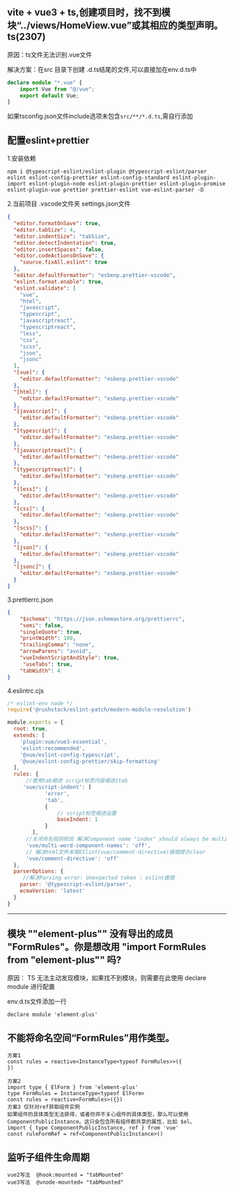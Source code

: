 ## vite + vue3 + ts,创建项目时，找不到模块“../views/HomeView.vue”或其相应的类型声明。ts(2307)

原因：ts文件无法识别.vue文件

解决方案：在src 目录下创建 .d.ts结尾的文件,可以直接加在env.d.ts中

```typescript
declare module "*.vue" {
    import Vue from "@/vue";
    export default Vue;
}
```

如果tsconfig.json文件include选项未包含`src/**/*.d.ts`,需自行添加

## 配置eslint+prettier

1.安装依赖

```
npm i @typescript-eslint/eslint-plugin @typescript-eslint/parser eslint eslint-config-prettier eslint-config-standard eslint-plugin-import eslint-plugin-node eslint-plugin-prettier eslint-plugin-promise eslint-plugin-vue prettier prettier-eslint vue-eslint-parser -D
```

2.当前项目 .vscode文件夹 settings.json文件

```json
{
  "editor.formatOnSave": true,
  "editor.tabSize": 4,
  "editor.indentSize": "tabSize",
  "editor.detectIndentation": true,
  "editor.insertSpaces": false,
  "editor.codeActionsOnSave": {
    "source.fixAll.eslint": true
  },
  "editor.defaultFormatter": "esbenp.prettier-vscode",
  "eslint.format.enable": true,
  "eslint.validate": [
    "vue",
    "html",
    "javascript",
    "typescript",
    "javascriptreact",
    "typescriptreact",
    "less",
    "css",
    "scss",
    "json",
    "jsonc"
  ],
  "[vue]": {
    "editor.defaultFormatter": "esbenp.prettier-vscode"
  },
  "[html]": {
    "editor.defaultFormatter": "esbenp.prettier-vscode"
  },
  "[javascript]": {
    "editor.defaultFormatter": "esbenp.prettier-vscode"
  },
  "[typescript]": {
    "editor.defaultFormatter": "esbenp.prettier-vscode"
  },
  "[javascriptreact]": {
    "editor.defaultFormatter": "esbenp.prettier-vscode"
  },
  "[typescriptreact]": {
    "editor.defaultFormatter": "esbenp.prettier-vscode"
  },
  "[less]": {
    "editor.defaultFormatter": "esbenp.prettier-vscode"
  },
  "[css]": {
    "editor.defaultFormatter": "esbenp.prettier-vscode"
  },
  "[scss]": {
    "editor.defaultFormatter": "esbenp.prettier-vscode"
  },
  "[json]": {
    "editor.defaultFormatter": "esbenp.prettier-vscode"
  },
  "[jsonc]": {
    "editor.defaultFormatter": "esbenp.prettier-vscode"
  }
}

```

3.prettierrc.json

```json
{
	"$schema": "https://json.schemastore.org/prettierrc",
	"semi": false,
	"singleQuote": true,
	"printWidth": 100,
	"trailingComma": "none",
	"arrowParens": "avoid",
	"vueIndentScriptAndStyle": true,
     "useTabs": true,
	"tabWidth": 4
}
```

4.eslintrc.cjs

```js
/* eslint-env node */
require('@rushstack/eslint-patch/modern-module-resolution')

module.exports = {
  root: true,
  extends: [
    'plugin:vue/vue3-essential',
    'eslint:recommended',
    '@vue/eslint-config-typescript',
    '@vue/eslint-config-prettier/skip-formatting'
  ],
  rules: {
      //使用tab缩进 script标签内容缩进1tab
     'vue/script-indent': [
			'error',
			'tab',
			{
				// script标签缩进设置
				baseIndent: 1
			}
		],
      //关闭命名规则校验 解决Component name "index" should always be multi-word.eslint报错 
      'vue/multi-word-component-names': 'off',
      // 解决html文件末尾ESlint(vue/comment-directive)报错提示clear
      'vue/comment-directive': 'off'
  },
  parserOptions: {
     //解决Parsing error: Unexpected token : eslint报错
    parser: '@typescript-eslint/parser',
    ecmaVersion: 'latest'
  }
}
```



****

## 模块 ""element-plus"" 没有导出的成员 "FormRules"。你是想改用 "import FormRules from "element-plus"" 吗?

原因： TS 无法主动发现模块，如果找不到模块，则需要在此使用 declare module 进行配置

env.d.ts文件添加一行

```
declare module 'element-plus'
```

## 不能将命名空间“FormRules”用作类型。

```
方案1
const rules = reactive<InstanceType<typeof FormRules>>({
})

方案2
import type { ElForm } from 'element-plus'
type FormRules = InstanceType<typeof ElForm>
const rules = reactive<FormRules>({})
方案3 仅针对ref获取组件实例
如果组件的具体类型无法获得，或者你并不关心组件的具体类型，那么可以使用 ComponentPublicInstance。这只会包含所有组件都共享的属性，比如 $el。 
import { type ComponentPublicInstance, ref } from 'vue'
const ruleFormRef = ref<ComponentPublicInstance>()
```

## 监听子组件生命周期

```
vue2写法  @hook:mounted = "tabMounted"
vue3写法  @vnode-mounted= "tabMounted"
```

